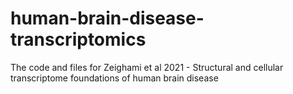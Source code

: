 # human-brain-disease-transcriptomics
The code and files for Zeighami et al 2021 - Structural and cellular transcriptome foundations of human brain disease
